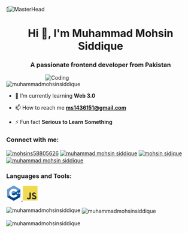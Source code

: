 [![MasterHead](https://mir-s3-cdn-cf.behance.net/project_modules/max_1200/79731568097599.5b50bca477735.jpg)
<h1 align="center">Hi 👋, I'm Muhammad Mohsin Siddique</h1>
<h3 align="center">A passionate frontend developer from Pakistan</h3>
<img align="right" alt="Coding" width="400" src="https://cdn.dribbble.com/users/1162077/screenshots/3848914/programmer.gif">

<p align="left"> <img src="https://komarev.com/ghpvc/?username=muhammadmohsinsiddique&label=Profile%20views&color=0e75b6&style=flat" alt="muhammadmohsinsiddique" /> </p>

- 🌱 I’m currently learning **Web 3.0**

- 📫 How to reach me **ms1436151@gmail.com**

- ⚡ Fun fact **Serious to Learn Something**

<h3 align="left">Connect with me:</h3>
<p align="left">
<a href="https://twitter.com/mohsins58805626" target="blank"><img align="center" src="https://raw.githubusercontent.com/rahuldkjain/github-profile-readme-generator/master/src/images/icons/Social/twitter.svg" alt="mohsins58805626" height="30" width="40" /></a>
<a href="https://linkedin.com/in/muhammad mohsin siddique" target="blank"><img align="center" src="https://raw.githubusercontent.com/rahuldkjain/github-profile-readme-generator/master/src/images/icons/Social/linked-in-alt.svg" alt="muhammad mohsin siddique" height="30" width="40" /></a>
<a href="https://fb.com/mohsin sidique" target="blank"><img align="center" src="https://raw.githubusercontent.com/rahuldkjain/github-profile-readme-generator/master/src/images/icons/Social/facebook.svg" alt="mohsin sidique" height="30" width="40" /></a>
<a href="https://instagram.com/muhammad mohsin siddique" target="blank"><img align="center" src="https://raw.githubusercontent.com/rahuldkjain/github-profile-readme-generator/master/src/images/icons/Social/instagram.svg" alt="muhammad mohsin siddique" height="30" width="40" /></a>
</p>

<h3 align="left">Languages and Tools:</h3>
<p align="left"> <a href="https://www.w3schools.com/cpp/" target="_blank" rel="noreferrer"> <img src="https://raw.githubusercontent.com/devicons/devicon/master/icons/cplusplus/cplusplus-original.svg" alt="cplusplus" width="40" height="40"/> </a> <a href="https://developer.mozilla.org/en-US/docs/Web/JavaScript" target="_blank" rel="noreferrer"> <img src="https://raw.githubusercontent.com/devicons/devicon/master/icons/javascript/javascript-original.svg" alt="javascript" width="40" height="40"/> </a> </p>

<p><img align="left" src="https://github-readme-stats.vercel.app/api/top-langs?username=muhammadmohsinsiddique&show_icons=true&locale=en&layout=compact" alt="muhammadmohsinsiddique" /></p>

<p>&nbsp;<img align="center" src="https://github-readme-stats.vercel.app/api?username=muhammadmohsinsiddique&show_icons=true&locale=en" alt="muhammadmohsinsiddique" /></p>

<p><img align="center" src="https://github-readme-streak-stats.herokuapp.com/?user=muhammadmohsinsiddique&" alt="muhammadmohsinsiddique" /></p>

